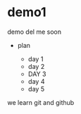 # demo1

demo del me soon

* plan

  * day 1
  * day 2
  * DAY 3
  * day 4
  * day 5

we learn git and github


